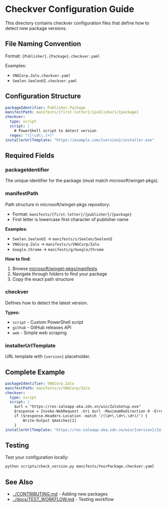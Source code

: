 # Checkver Configuration Guide

This directory contains checkver configuration files that define how to detect new package versions.

## File Naming Convention

Format: `{Publisher}.{Package}.checkver.yaml`

Examples:
- `VNGCorp.Zalo.checkver.yaml`
- `Seelen.SeelenUI.checkver.yaml`

## Configuration Structure

```yaml
packageIdentifier: Publisher.Package
manifestPath: manifests/{first-letter}/{publisher}/{package}
checkver:
  type: script
  script: |
    # PowerShell script to detect version
  regex: "([\\d\\.]+)"
installerUrlTemplate: "https://example.com/{version}/installer.exe"
```

## Required Fields

### packageIdentifier
The unique identifier for the package (must match microsoft/winget-pkgs).

### manifestPath
Path structure in microsoft/winget-pkgs repository:
- Format: `manifests/{first-letter}/{publisher}/{package}`
- First letter is lowercase first character of publisher name

**Examples:**
- `Seelen.SeelenUI` → `manifests/s/Seelen/SeelenUI`
- `VNGCorp.Zalo` → `manifests/v/VNGCorp/Zalo`
- `Google.Chrome` → `manifests/g/Google/Chrome`

**How to find:**
1. Browse [microsoft/winget-pkgs/manifests](https://github.com/microsoft/winget-pkgs/tree/master/manifests)
2. Navigate through folders to find your package
3. Copy the exact path structure

### checkver
Defines how to detect the latest version.

**Types:**
- `script` - Custom PowerShell script
- `github` - GitHub releases API
- `web` - Simple web scraping

### installerUrlTemplate
URL template with `{version}` placeholder.

## Complete Example

```yaml
packageIdentifier: VNGCorp.Zalo
manifestPath: manifests/v/VNGCorp/Zalo
checkver:
  type: script
  script: |
    $url = "https://res-zaloapp-aka.zdn.vn/win/ZaloSetup.exe"
    $response = Invoke-WebRequest -Uri $url -MaximumRedirection 0 -ErrorAction SilentlyContinue
    if ($response.Headers.Location -match '/(\d+\.\d+\.\d+)/') {
        Write-Output $matches[1]
    }
installerUrlTemplate: "https://res-zaloapp-aka.zdn.vn/win/{version}/ZaloSetup.exe"
```

## Testing

Test your configuration locally:

```bash
python scripts/check_version.py manifests/YourPackage.checkver.yaml
```

## See Also

- [../CONTRIBUTING.md](../CONTRIBUTING.md) - Adding new packages
- [../docs/TEST_WORKFLOW.md](../docs/TEST_WORKFLOW.md) - Testing workflow
